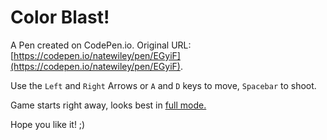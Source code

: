 # Color Blast!

A Pen created on CodePen.io. Original URL: [https://codepen.io/natewiley/pen/EGyiF](https://codepen.io/natewiley/pen/EGyiF).

Use the `Left` and `Right` Arrows or `A` and `D` keys to move, `Spacebar` to shoot.

Game starts right away, looks best in [full mode.](http://codepen.io/natewiley/full/EGyiF) 

Hope you like it! ;)
